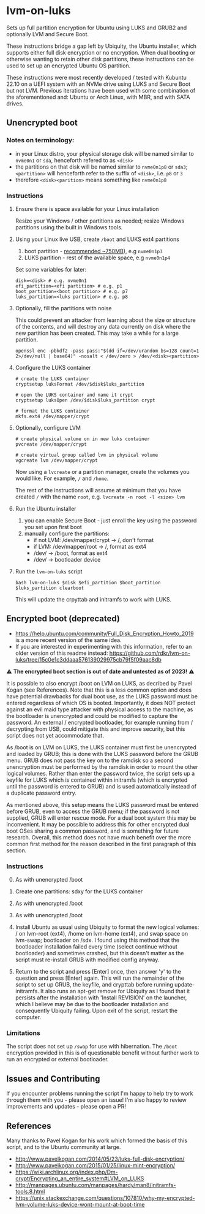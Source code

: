# lvm-on-luks

Sets up full partition encryption for Ubuntu using LUKS and GRUB2 and optionally LVM and Secure Boot.

These instructions bridge a gap left by Ubiquity, the Ubuntu installer, which supports either full disk encryption or no encryption. When dual booting or otherwise wanting to retain other disk partitions, these instructions can be used to set up an encrypted Ubuntu OS partition.

These instructions were most recently developed / tested with Kubuntu 22.10 on a UEFI system with an NVMe drive using LUKS and Secure Boot but not LVM. Previous iterations have been used with some combination of the aforementioned and: Ubuntu or Arch Linux, with MBR, and with SATA drives.

## Unencrypted boot

### Notes on terminology:

* in your Linux distro, your physical storage disk will be named similar to `nvme0n1` or `sda`, henceforth refered to as `<disk>`
* the partitions on that disk will be named similar to `nvme0n1p8` or `sda3`; `<partition>` will henceforth refer to the suffix of `<disk>`, i.e. `p8` or `3`
* therefore `<disk><parition>` means something like `nvme0n1p8`

### Instructions

1. Ensure there is space available for your Linux installation

    Resize your Windows / other partitions as needed; resize Windows partitions using the built in Windows tools.

1. Using your Linux live USB, create `/boot` and LUKS ext4 partitions

    1. boot partition - [recommended ~750MB](https://github.com/rdkr/lvm-on-luks/issues/4)), e.g `nvme0n1p3` 
    1. LUKS partition  - rest of the available space, e.g `nvme0n1p4`
    
    Set some variables for later:
    
    ```
    disk=<disk> # e.g. nvme0n1
    efi_partition=<efi partition> # e.g. p1
    boot_partition=<boot partition> # e.g. p7
    luks_partition=<luks partition> # e.g. p8
    ```

1. Optionally, fill the partitions with noise

    This could prevent an attacker from learning about the size or structure of the contents, and will destroy any data currently on disk where the new partition has been created. This may take a while for a large partition.
    
    ```
    openssl enc -pbkdf2 -pass pass:"$(dd if=/dev/urandom bs=128 count=1 2>/dev/null | base64)" -nosalt < /dev/zero > /dev/<disk><partition>
    ```

1. Configure the LUKS container

    ```
    # create the LUKS container
    cryptsetup luksFormat /dev/$disk$luks_partition

    # open the LUKS container and name it crypt
    cryptsetup luksOpen /dev/$disk$luks_partition crypt
    
    # format the LUKS container
    mkfs.ext4 /dev/mapper/crypt
    ```

1. Optionally, configure LVM

    ```
    # create physical volume on in new luks container
    pvcreate /dev/mapper/crypt

    # create virtual group called lvm in physical volume
    vgcreate lvm /dev/mapper/crypt
    ```

    Now using a `lvcreate` or a partition manager, create the volumes you would like. For example, `/` and `/home`.
    
    The rest of the instructions will assume at minimum that you have created `/` with the name `root`, e.g. `lvcreate -n root -l <size> lvm` 

1. Run the Ubuntu installer
    
    1. you can enable Secure Boot - just enroll the key using the password you set upon first boot
    1. manually configure the partitions:
        - if not LVM: /dev/mapper/crypt -> /, don't format
        - if LVM: /dev/mapper/root -> /, format as ext4
        - /dev/<disk><boot paritition> -> /boot, format as ext4
        - /dev/<disk><efi partition> -> bootloader device

1. Run the `lvm-on-luks` script
    
    ```
    bash lvm-on-luks $disk $efi_partition $boot_partition $luks_partition clearboot
    ```

    This will update the crpyttab and initramfs to work with LUKS.
    
## Encrypted boot (deprecated)

 - https://help.ubuntu.com/community/Full_Disk_Encryption_Howto_2019 is a more recent version of the same idea.
 - If you are interested in experimenting with this information, refer to an older version of this readme instead: https://github.com/rdkr/lvm-on-luks/tree/15c0e1c3ddaaa576139029975cb79f5f09aac8db

⚠️ **The encrypted boot section is out of date and untested as of 2023!** ⚠️
 
It is possible to also encrypt /boot on LVM on LUKS, as decribed by Pavel Kogan (see References). Note that this is a less common option and does have potential drawbacks for dual boot use, as the LUKS password must be entered regardless of which OS is booted. Importantly, it does NOT protect against an evil maid type attacker with physical access to the machine, as the bootloader is unencrypted and could be modified to capture the password. An external / encrypted bootloader, for example running from / decrypting from USB, could mitigate this and improve security, but this script does not yet accommodate that.

As /boot is on LVM on LUKS, the LUKS container must first be unencrypted and loaded by GRUB; this is done with the LUKS password before the GRUB menu. GRUB does not pass the key on to the ramdisk so a second unencryption must be performed by the ramdisk in order to mount the other logical volumes. Rather than enter the password twice, the script sets up a keyfile for LUKS which is contained within initramfs (which is encrypted until the password is entered to GRUB) and is used automatically instead of a duplicate password entry.

As mentioned above, this setup means the LUKS password must be entered before GRUB, even to access the GRUB menu; if the password is not supplied, GRUB will enter rescue mode. For a dual boot system this may be inconvenient. It may be possible to address this for other encrypted dual boot OSes sharing a common password, and is something for future research. Overall, this method does not have much benefit over the more common first method for the reason described in the first paragraph of this section.

### Instructions

0. As with unencrypted /boot

1. Create one partitions: sdxy for the LUKS container

2. As with unencrypted /boot

3. As with unencrypted /boot
    
4. Install Ubuntu as usual using Ubiquity to format the new logical volumes: / on lvm-root (ext4), /home on lvm-home (ext4), and swap space on lvm-swap; bootloader on /sdx.  I found using this method that the bootloader installation failed every time (select continue without bootloader) and sometimes crashed, but this doesn't matter as the script must re-install GRUB with modified config anyway. 

5. Return to the script and press [Enter] once, then answer 'y' to the question and press [Enter] again. This will run the remainder of the script to set up GRUB, the keyfile, and crypttab before running update-initramfs. It also runs an apt-get remove for Ubiquity as I found that it persists after the installation with 'Install REVISION' on the launcher, which I believe may be due to the bootloader installation and consequently Ubiquity failing. Upon exit of the script, restart the computer.

### Limitations

The script does not set up `/swap` for use with hibernation. The `/boot` encryption provided in this is of questionable benefit without further work to run an encrypted or external bootloader.

## Issues and Contributing

If you encounter problems running the script I'm happy to help try to work through them with you - please open an issue! I'm also happy to review improvements and updates - please open a PR!

## References

Many thanks to Pavel Kogan for his work which formed the basis of this script, and to the Ubuntu community at large.

* http://www.pavelkogan.com/2014/05/23/luks-full-disk-encryption/
* http://www.pavelkogan.com/2015/01/25/linux-mint-encryption/
* https://wiki.archlinux.org/index.php/Dm-crypt/Encrypting_an_entire_system#LVM_on_LUKS
* http://manpages.ubuntu.com/manpages/hardy/man8/initramfs-tools.8.html
* https://unix.stackexchange.com/questions/107810/why-my-encrypted-lvm-volume-luks-device-wont-mount-at-boot-time
